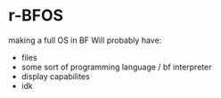 # r-BFOS
making a full OS in BF
Will probably have:
* files
* some sort of programming language / bf interpreter
* display capabilites
* idk

